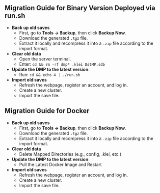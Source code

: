 ## Migration Guide for Binary Version Deployed via run.sh
- **Back up old saves**
  - First, go to **Tools → Backup**, then click **Backup Now**.
  - Download the generated `.tgz` file.
  - Extract it locally and recompress it into a `.zip` file according to the import format.
- **Clear old data**
  - Open the server terminal.
  - Enter: `cd && rm -rf dmp* .klei DstMP.sdb`
- **Update the DMP to the latest version**
  - Run: `cd && echo 4 | ./run.sh`
- **Import old saves**
  - Refresh the webpage, register an account, and log in.
  - Create a new cluster.
  - Import the save file.

## Migration Guide for Docker
- **Back up old saves**
  - First, go to **Tools → Backup**, then click **Backup Now**.
  - Download the generated `.tgz` file.
  - Extract it locally and recompress it into a `.zip` file according to the import format.
- **Clear old data**
  - Delete Mapped Directories (e.g., config, .klei, etc.)
- **Update the DMP to the latest version**
  - Pull the Latest Docker Image and Restart
- **Import old saves**
  - Refresh the webpage, register an account, and log in.
  - Create a new cluster.
  - Import the save file.